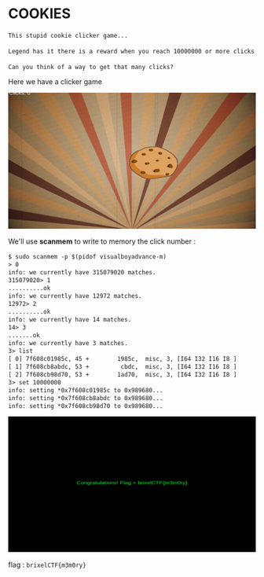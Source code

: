 # COOKIES

```
This stupid cookie clicker game...

Legend has it there is a reward when you reach 10000000 or more clicks

Can you think of a way to get that many clicks?
```

Here we have a clicker game

![ingame.png](../attachements/cookies/ingame.png "ingame.png")

We'll use **scanmem** to write to memory the click number :
```
$ sudo scanmem -p $(pidof visualboyadvance-m)
> 0
info: we currently have 315079020 matches.
315079020> 1
..........ok
info: we currently have 12972 matches.
12972> 2
..........ok
info: we currently have 14 matches.
14> 3
.......ok
info: we currently have 3 matches.
3> list
[ 0] 7f608c01985c, 45 +        1985c,  misc, 3, [I64 I32 I16 I8 ]
[ 1] 7f608cb8abdc, 53 +         cbdc,  misc, 3, [I64 I32 I16 I8 ]
[ 2] 7f608cb98d70, 53 +        1ad70,  misc, 3, [I64 I32 I16 I8 ]
3> set 10000000
info: setting *0x7f608c01985c to 0x989680...
info: setting *0x7f608cb8abdc to 0x989680...
info: setting *0x7f608cb98d70 to 0x989680...
```

![win.png](../attachements/cookies/win.png "win.png")

flag : `brixelCTF{m3m0ry}`
